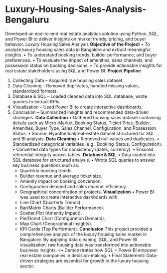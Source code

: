 # Luxury-Housing-Sales-Analysis-Bengaluru
Developed an end-to-end real estate analytics solution using Python, SQL, and Power BI to deliver insights on market trends, pricing, and buyer behavior.
Luxury Housing Sales Analysis
**Objective of the Project**
• To analyze luxury housing sales data in Bangalore and extract meaningful insights.
• To understand booking trends, builder performance, and buyer preferences.
• To evaluate the impact of amenities, sales channels, and possession status on booking decisions.
• To provide actionable insights for real estate stakeholders using SQL and Power BI.
**Project Pipeline**
1. Collecting Data – Acquired raw housing sales dataset.
2. Data Cleaning – Removed duplicates, handled missing values, standardized formats.
3. Database & SQL – Loaded cleaned data into SQL database, wrote queries to extract KPIs.
4. Visualization – Used Power BI to create interactive dashboards.
5. Conclusion – Summarized insights and recommended data-driven strategies.
**Data Collection**
• Gathered housing sales dataset containing details such as Micro-Market, Booking Status, Ticket Price, Builder, Amenities, Buyer Type, Sales Channel, Configuration, and Possession Status.
• Source: Hypothetical/real-estate dataset structured for SQL and BI analysis.
**Data Cleaning**
• Removed null values and duplicates.
• Standardized categorical variables (e.g., Booking_Status, Configuration).
• Converted data types for consistency (dates, currency).
• Ensured referential integrity across tables.
**Database & SQL**
• Data loaded into SQL database for structured analysis.
• Wrote SQL queries to answer key business questions such as:
   - Quarterly booking trends.
   - Builder revenue and average ticket size.
   - Amenity impact on booking conversion.
   - Configuration demand and sales channel efficiency.
   - Geographical concentration of projects.
**Visualization**
• Power BI was used to create interactive dashboards with:
   - Line Chart (Quarterly Trends).
   - Bar/Matrix Charts (Builder Performance).
   - Scatter Plot (Amenity Impact).
   - Pie/Donut Chart (Configuration Demand).
   - Map Chart (Geographical Insights).
   - KPI Cards (Top Performers).
**Conclusion**
This project provided a comprehensive analysis of the luxury housing sales market in Bangalore.
By applying data cleaning, SQL, and Power BI visualization, raw housing data was transformed into actionable business insights.
<• Demonstrates how SQL + Power BI empower real estate companies in decision-making.
• Final Statement: Data-driven strategies are essential for growth in the luxury housing sector.
